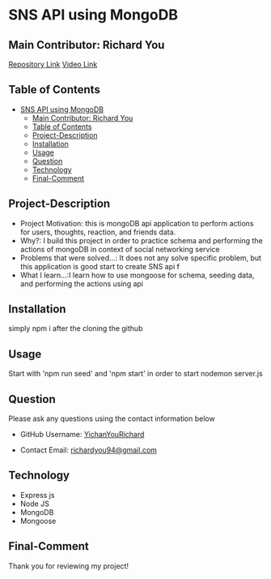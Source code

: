 # SNS API using MongoDB

## Main Contributor: Richard You

[Repository Link](https://github.com/YichanYouRichard/Creating-SNS-API-using-Mongoose)
[Video Link](https://youtu.be/iJ9nz6tPyTs)

## Table of Contents

- [SNS API using MongoDB](#sns-api-using-mongodb)
  - [Main Contributor: Richard You](#main-contributor-richard-you)
  - [Table of Contents](#table-of-contents)
  - [Project-Description](#project-description)
  - [Installation](#installation)
  - [Usage](#usage)
  - [Question](#question)
  - [Technology](#technology)
  - [Final-Comment](#final-comment)

## Project-Description

- Project Motivation: this is mongoDB api application to perform actions for users, thoughts, reaction, and friends data.
- Why?: I build this project in order to practice schema and performing the actions of mongoDB in context of social networking service
- Problems that were solved...: It does not any solve specific problem, but this application is good start to create SNS api f
- What I learn...:I learn how to use mongoose for schema, seeding data, and performing the actions using api

## Installation

simply npm i after the cloning the github

## Usage

Start with 'npm run seed' and 'npm start' in order to start nodemon server.js

## Question

Please ask any questions using the contact information below

- GitHub Username: [YichanYouRichard](http://github.com/YichanYouRichard)

- Contact Email: richardyou94@gmail.com

## Technology

- Express js
- Node JS
- MongoDB
- Mongoose

## Final-Comment

Thank you for reviewing my project!
